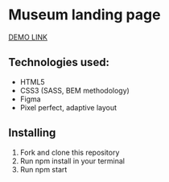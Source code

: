# Museum landing page

[DEMO LINK](https://taniazt.github.io/Museum-Project/)

## Technologies used:

- HTML5
- CSS3 (SASS, BEM methodology)
- Figma
- Pixel perfect, adaptive layout

## Installing 
  1. Fork and clone this repository
  2. Run npm install in your terminal
  3. Run npm start
